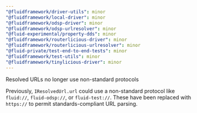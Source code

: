 ```yaml
---
"@fluidframework/driver-utils": minor
"@fluidframework/local-driver": minor
"@fluidframework/odsp-driver": minor
"@fluidframework/odsp-urlresolver": minor
"@fluid-experimental/property-dds": minor
"@fluidframework/routerlicious-driver": minor
"@fluidframework/routerlicious-urlresolver": minor
"@fluid-private/test-end-to-end-tests": minor
"@fluidframework/test-utils": minor
"@fluidframework/tinylicious-driver": minor
---
```


Resolved URLs no longer use non-standard protocols

Previously, `IResolvedUrl.url` could use a non-standard protocol like `fluid://`, `fluid-odsp://`, or `fluid-test://`. These have been replaced with `https://` to permit standards-compliant URL parsing.
